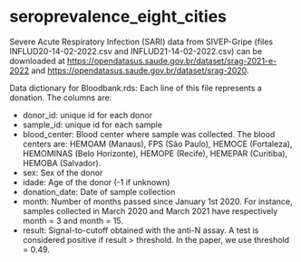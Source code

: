 # seroprevalence_eight_cities
Severe Acute Respiratory Infection (SARI) data from SIVEP-Gripe (files INFLUD20-14-02-2022.csv and INFLUD21-14-02-2022.csv) can be downloaded at https://opendatasus.saude.gov.br/dataset/srag-2021-e-2022 and https://opendatasus.saude.gov.br/dataset/srag-2020.

Data dictionary for Bloodbank.rds:
Each line of this file represents a donation. The columns are:
- donor_id: unique id for each donor
- sample_id: unique id for each sample
- blood_center: Blood center where sample was collected. The blood centers are: HEMOAM (Manaus), FPS (São Paulo), HEMOCE (Fortaleza), HEMOMINAS (Belo Horizonte), HEMOPE (Recife), HEMEPAR (Curitiba), HEMOBA (Salvador).
- sex: Sex of the donor
- idade: Age of the donor (-1 if unknown)
- donation_date: Date of sample collection
- month: Number of months passed since January 1st 2020. For instance, samples collected in March 2020 and March 2021 have respectively month = 3 and month = 15.
- result: Signal-to-cutoff obtained with the anti-N assay. A test is considered positive if result > threshold. In the paper, we use threshold = 0.49.
